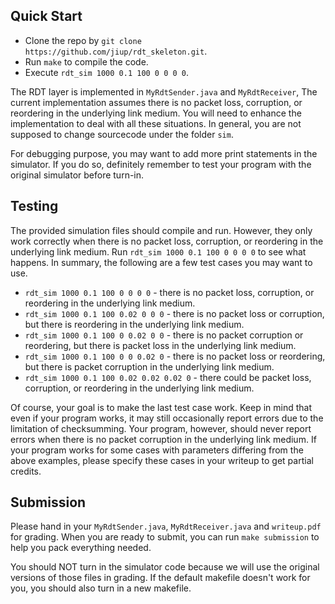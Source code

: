 ## Quick Start
- Clone the repo by `git clone https://github.com/jiup/rdt_skeleton.git`.
- Run `make` to compile the code.
- Execute `rdt_sim 1000 0.1 100 0 0 0 0`.

The RDT layer is implemented in `MyRdtSender.java` and `MyRdtReceiver`, The current implementation assumes there is no packet loss, corruption, or reordering in the underlying link medium. You will need to enhance the implementation to deal with all these situations. In general, you are not supposed to change sourcecode under the folder `sim`.

For debugging purpose, you may want to add more print statements in the simulator. If you do so, definitely remember to test your program with the original simulator before turn-in.


## Testing
The provided simulation files should compile and run. However, they only work correctly when there is no packet loss, corruption, or reordering in the underlying link medium. Run `rdt_sim 1000 0.1 100 0 0 0 0` to see what happens. In summary, the following are a few test cases you may want to use.

- `rdt_sim 1000 0.1 100 0 0 0 0` - there is no packet loss, corruption, or reordering in the underlying link medium.
- `rdt_sim 1000 0.1 100 0.02 0 0 0` - there is no packet loss or corruption, but there is reordering in the underlying link medium.
- `rdt_sim 1000 0.1 100 0 0.02 0 0` - there is no packet corruption or reordering, but there is packet loss in the underlying link medium.
- `rdt_sim 1000 0.1 100 0 0 0.02 0` - there is no packet loss or reordering, but there is packet corruption in the underlying link medium.
- `rdt_sim 1000 0.1 100 0.02 0.02 0.02 0` - there could be packet loss, corruption, or reordering in the underlying link medium.

Of course, your goal is to make the last test case work. Keep in mind that even if your program works, it may still occasionally report errors due to the limitation of checksumming. Your program, however, should never report errors when there is no packet corruption in the underlying link medium. If your program works for some cases with parameters differing from the above examples, please specify these cases in your writeup to get partial credits.


## Submission
Please hand in your `MyRdtSender.java`, `MyRdtReceiver.java` and `writeup.pdf` for grading. When you are ready to submit, you can run `make submission` to help you pack everything needed.

You should NOT turn in the simulator code because we will use the original versions of those files in grading. If the default makefile doesn't work for you, you should also turn in a new makefile.
